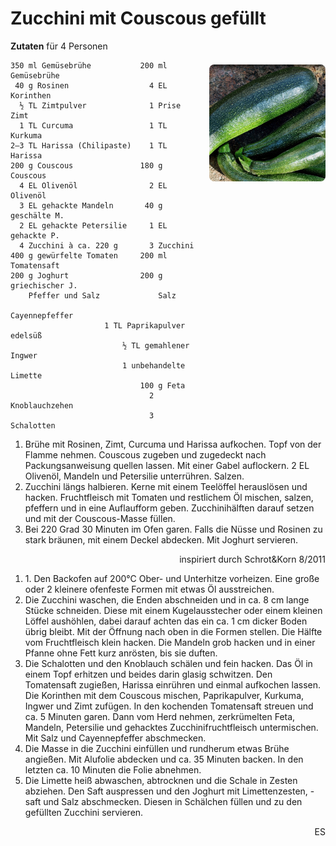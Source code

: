 Zucchini mit Couscous gefüllt
=================

<img align='right' style="margin:5ex 0 1ex 1em;border-radius:8px" width="37%" src="images/Zucchini.jpg">

**Zutaten** für 4 Personen
```
350 ml Gemüsebrühe           200 ml Gemüsebrühe
 40 g Rosinen                  4 EL Korinthen
  ½ TL Zimtpulver              1 Prise Zimt
  1 TL Curcuma                 1 TL Kurkuma
2–3 TL Harissa (Chilipaste)    1 TL Harissa
200 g Couscous               180 g Couscous
  4 EL Olivenöl                2 EL Olivenöl
  3 EL gehackte Mandeln       40 g geschälte M.
  2 EL gehackte Petersilie     1 EL gehackte P.
  4 Zucchini à ca. 220 g       3 Zucchini
400 g gewürfelte Tomaten     200 ml Tomatensaft
200 g Joghurt                200 g griechischer J.
    Pfeffer und Salz             Salz
                                 Cayennepfeffer
                     1 TL Paprikapulver edelsüß
                         ½ TL gemahlener Ingwer
                         1 unbehandelte Limette
                             100 g Feta
                               2 Knoblauchzehen
                               3 Schalotten
```

<div width=50%>
<ol><li>Brühe mit Rosinen, Zimt, Curcuma und Harissa aufkochen. Topf von der Flamme nehmen. Couscous zugeben und zugedeckt nach Packungsanweisung quellen lassen. Mit einer Gabel auflockern. 2 EL Olivenöl, Mandeln und Petersilie unterrühren. Salzen.  
<li>Zucchini längs halbieren. Kerne mit einem Teelöffel herauslösen und hacken. Fruchtfleisch mit Tomaten und restlichem Öl mischen, salzen, pfeffern und in eine Auflaufform geben. Zucchinihälften darauf setzen und mit der Couscous-Masse füllen.  
<li>Bei 220 Grad 30 Minuten im Ofen garen. Falls die Nüsse und Rosinen zu stark bräunen, mit einem Deckel abdecken. Mit Joghurt servieren.
</ol>
<p align=right>inspiriert durch Schrot&Korn 8/2011 </p>
<ol>
<li>1. Den Backofen auf 200°C Ober- und Unterhitze vorheizen. Eine große oder 2 kleinere ofenfeste Formen mit etwas Öl ausstreichen.  
<li> Die Zucchini waschen, die Enden abschneiden und in ca. 8 cm lange Stücke schneiden. Diese mit einem Kugelausstecher oder einem kleinen Löffel aushöhlen, dabei darauf achten das ein ca. 1 cm dicker Boden übrig bleibt. Mit der Öffnung nach oben in die Formen stellen. Die Hälfte vom Fruchtfleisch klein hacken. Die Mandeln grob hacken und in einer Pfanne ohne Fett kurz anrösten, bis sie duften.  
<li> Die Schalotten und den Knoblauch schälen und fein hacken. Das Öl in einem Topf erhitzen und beides darin glasig schwitzen. Den Tomatensaft zugießen, Harissa einrühren und einmal aufkochen lassen. Die Korinthen mit dem Couscous mischen, Paprikapulver, Kurkuma, Ingwer und Zimt zufügen. In den kochenden Tomatensaft streuen und ca. 5 Minuten garen. Dann vom Herd nehmen, zerkrümelten Feta, Mandeln, Petersilie und gehacktes Zucchinifruchtfleisch untermischen. Mit Salz und Cayennepfeffer abschmecken.
<li> Die Masse in die Zucchini einfüllen und rundherum etwas Brühe angießen. Mit Alufolie abdecken und ca. 35 Minuten backen. In den letzten ca. 10 Minuten die Folie abnehmen.  
<li> Die Limette heiß abwaschen, abtrocknen und die Schale in Zesten abziehen. Den Saft auspressen und den Joghurt mit Limettenzesten, -saft und Salz abschmecken. Diesen in Schälchen füllen und zu den gefüllten Zucchini servieren.
</ol>
<p align=right>ES
